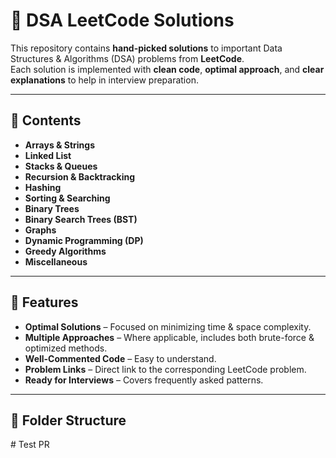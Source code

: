 # 🧮 DSA LeetCode Solutions

This repository contains **hand-picked solutions** to important Data Structures & Algorithms (DSA) problems from **LeetCode**.  
Each solution is implemented with **clean code**, **optimal approach**, and **clear explanations** to help in interview preparation.

---

## 📌 Contents

- **Arrays & Strings**
- **Linked List**
- **Stacks & Queues**
- **Recursion & Backtracking**
- **Hashing**
- **Sorting & Searching**
- **Binary Trees**
- **Binary Search Trees (BST)**
- **Graphs**
- **Dynamic Programming (DP)**
- **Greedy Algorithms**
- **Miscellaneous**

---

## 🎯 Features

- **Optimal Solutions** – Focused on minimizing time & space complexity.
- **Multiple Approaches** – Where applicable, includes both brute-force & optimized methods.
- **Well-Commented Code** – Easy to understand.
- **Problem Links** – Direct link to the corresponding LeetCode problem.
- **Ready for Interviews** – Covers frequently asked patterns.

---

## 📂 Folder Structure

#   T e s t   P R  
 